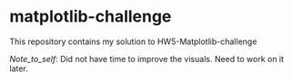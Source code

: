 # matplotlib-challenge
This repository contains my solution to HW5-Matplotlib-challenge














_Note_to_self_: Did not have time to improve the visuals. Need to work on it later.
